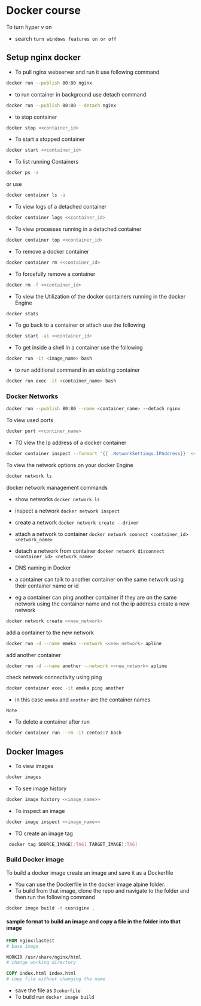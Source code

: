 # Docker course
To turn hyper v on
* search `turn windows features on or off`

## Setup nginx docker
* To pull nginx webserver and run it use following command
```bash
docker run --publish 80:80 nginx
```
* to run container in background use detach command
```bash
docker run --publish 80:80 --detach nginx
```
* to stop container
```bash
docker stop <<container_id>
```
* To start a stopped container
```bash
docker start <<container_id>
```
* To list running Containers
```bash
docker ps -a
```
or use
```bash
docker container ls -a
```
* To view logs of a detached container
```bash
docker container logs <<container_id>
```
* To view processes running in a detached container
```bash
docker container top <<container_id>
```
* To remove a docker container
```bash
docker container rm <<container_id>
```
* To forcefully remove a container
```bash
docker rm -f <<container_id> 
```
* To view the Utilization of the docker containers running in the docker Engine
```bash
docker stats
```
* To go back to a container or attach use the following
```bash
docker start -ai <<container_id>
```

* To get inside a shell in a container use the following
```bash
docker run -it <image_name> bash
```
* to run additional command in an existing container
```bash
docker run exec -it <container_name> bash
```

### Docker Networks
```bash
docker run --publish 80:80 --name <container_name> --detach nginx
```
To view used ports
```bash
docker port <<continer_name>
```
* TO view the Ip address of a docker container
```bash
docker container inspect --formart '{{ .NetworkSettings.IPAddress}}' <<container_name>
```
To view the network options on your docker Engine
```bash
docker network ls
```
docker network management commands
* show networks `docker network ls`
* inspect a network `docker network inspect`
* create a network `docker network create --driver`
* attach a network to container `docker network connect <container_id> <network_name>`
* detach a network from container `docker network disconnect <container_id> <network_name>`


* DNS naming in Docker
* a container can talk to another container on the same network using their container name or id
* eg a container can ping another container if they are on the same network using the container name and not the ip address
create a new network
```bash
docker network create <<new_network>
```
add a container to the new network
```bash
docker run -d --name emeka --network <<new_network> apline 
```
add another container
```bash
docker run -d --name another --network <<new_network> apline 
```
check network connectivity using ping
```bash
docker container exec -it emeka ping another
```
* in this case `emeka` and `another` are the container names

`Note`
* To delete a container after run
```bash
docker container run --rm -it centos:7 bash
```


## Docker Images
* To view images
```bash
docker images
```
* To see image history
```bash
docker image history <<image_name>>
```
* To inspect an image
```bash
docker image inspect <<image_name>>
```
* TO create an image tag
```bash
 docker tag SOURCE_IMAGE[:TAG] TARGET_IMAGE[:TAG]
```

### Build Docker image
To build a docker image create an image and save it as a Dockerfile
* You can use the Dockerfile in the docker image alpine folder.
* To build from that image, clone the repo and navigate to the folder 
and then run the following command
```bash
docker image build -t cusniginx .
```
 #### sample format to build an image and copy a file in the folder into that image
 
 ```Dockerfile
FROM nginx:lastest
# base image

WORKIR /usr/share/nginx/html
# change working directory 

COPY index.html index.html
# copy file without changing the name

```
* save the file as `Dcokerfile`
* To build run `docker image build `















































